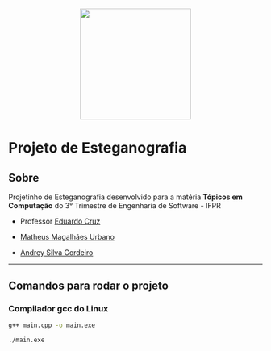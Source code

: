 <h1 align=center>
    <img width="220" src=https://upload.wikimedia.org/wikipedia/commons/thumb/2/25/Instituto_Federal_do_Paran%C3%A1_-_Marca_Vertical_2015.svg/1200px-Instituto_Federal_do_Paran%C3%A1_-_Marca_Vertical_2015.svg.png>
</h1>

<h1>Projeto de Esteganografia</h1>

## Sobre

Projetinho de Esteganografia desenvolvido para a matéria **Tópicos em Computação** do 3° Trimestre de Engenharia de Software - IFPR

- Professor [Eduardo Cruz](https://github.com/ehmcruz)

- [Matheus Magalhães Urbano](https://github.com/magalhaesmth)
- [Andrey Silva Cordeiro](https://github.com/AndreyCordeiro)

---
<h2>Comandos para rodar o projeto</h2>
<h3>Compilador gcc do Linux</h3>

```bash
g++ main.cpp -o main.exe
```
```bash
./main.exe
```

